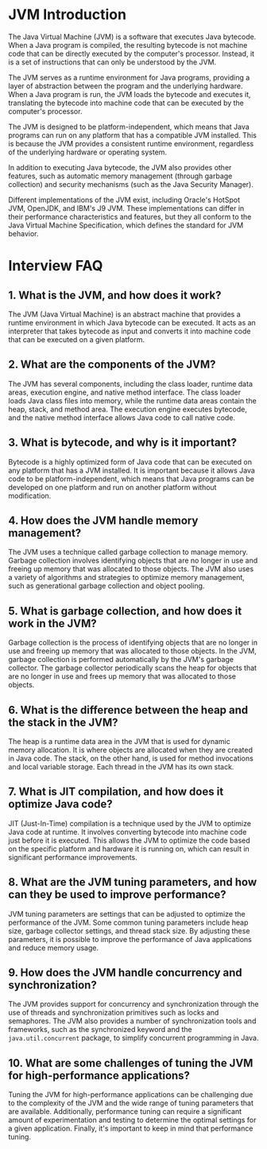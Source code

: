 # JVM Introduction

The Java Virtual Machine (JVM) is a software 
that executes Java bytecode. 
When a Java program is compiled, 
the resulting bytecode is not machine code 
that can be directly executed by the computer's processor. 
Instead, it is a set of instructions 
that can only be understood by the JVM.

The JVM serves as a runtime environment for Java programs,
providing a layer of abstraction between the program 
and the underlying hardware. 
When a Java program is run, 
the JVM loads the bytecode and executes it, 
translating the bytecode into machine code 
that can be executed by the computer's processor.

The JVM is designed to be platform-independent, 
which means that Java programs can run on any platform
that has a compatible JVM installed.
This is because the JVM provides a consistent runtime environment, 
regardless of the underlying hardware or operating system.

In addition to executing Java bytecode, 
the JVM also provides other features, 
such as automatic memory management (through garbage collection) 
and security mechanisms (such as the Java Security Manager).

Different implementations of the JVM exist, 
including Oracle's HotSpot JVM, OpenJDK, 
and IBM's J9 JVM. 
These implementations can differ in their performance characteristics and features, 
but they all conform to the Java Virtual Machine Specification, 
which defines the standard for JVM behavior.

# Interview FAQ
## 1. What is the JVM, and how does it work?
The JVM (Java Virtual Machine) is an abstract machine 
that provides a runtime environment 
in which Java bytecode can be executed. 
It acts as an interpreter that takes bytecode as input 
and converts it into machine code that can be executed 
on a given platform.

## 2. What are the components of the JVM?
The JVM has several components, 
including the class loader, 
runtime data areas, execution engine, 
and native method interface. 
The class loader loads Java class files into memory, 
while the runtime data areas contain the heap, stack, and method area.
The execution engine executes bytecode, 
and the native method interface allows Java code to call native code.

## 3. What is bytecode, and why is it important?
Bytecode is a highly optimized form of Java code 
that can be executed on any platform that has a JVM installed. 
It is important because it allows Java code to be platform-independent, 
which means that Java programs can be developed 
on one platform and run on another platform without modification.

## 4. How does the JVM handle memory management?
The JVM uses a technique called garbage collection 
to manage memory. Garbage collection involves identifying objects 
that are no longer in use and freeing up memory 
that was allocated to those objects.
The JVM also uses a variety of algorithms 
and strategies to optimize memory management,
such as generational garbage collection 
and object pooling.

## 5. What is garbage collection, and how does it work in the JVM?
Garbage collection is the process of identifying objects
that are no longer in use and freeing up memory 
that was allocated to those objects. In the JVM, 
garbage collection is performed automatically 
by the JVM's garbage collector. 
The garbage collector periodically scans the heap for objects 
that are no longer in use and frees up memory 
that was allocated to those objects.

## 6. What is the difference between the heap and the stack in the JVM?
The heap is a runtime data area in the JVM 
that is used for dynamic memory allocation.
It is where objects are allocated 
when they are created in Java code. 
The stack, on the other hand, 
is used for method invocations 
and local variable storage. 
Each thread in the JVM has its own stack.

## 7. What is JIT compilation, and how does it optimize Java code?
JIT (Just-In-Time) compilation is a technique used 
by the JVM to optimize Java code at runtime. 
It involves converting bytecode into machine code just 
before it is executed. 
This allows the JVM to optimize the code based on the specific platform 
and hardware it is running on, 
which can result in significant performance improvements.

## 8. What are the JVM tuning parameters, and how can they be used to improve performance?
JVM tuning parameters are settings 
that can be adjusted to optimize the performance of the JVM.
Some common tuning parameters include heap size, 
garbage collector settings, and thread stack size. 
By adjusting these parameters, 
it is possible to improve the performance of Java applications
and reduce memory usage.

## 9. How does the JVM handle concurrency and synchronization?
The JVM provides support for concurrency 
and synchronization through the use of threads
and synchronization primitives such as locks and semaphores. 
The JVM also provides a number of synchronization tools and frameworks, 
such as the synchronized keyword and the `java.util.concurrent` package, 
to simplify concurrent programming in Java.

## 10. What are some challenges of tuning the JVM for high-performance applications?
Tuning the JVM for high-performance applications can be challenging 
due to the complexity of the JVM 
and the wide range of tuning parameters
that are available. Additionally, 
performance tuning can require a significant amount 
of experimentation and testing to determine the optimal settings 
for a given application. 
Finally, it's important to keep in mind 
that performance tuning.